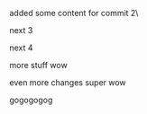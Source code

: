 added some content for commit 2\

next 3

next 4


more stuff wow


even more changes super wow


gogogogog